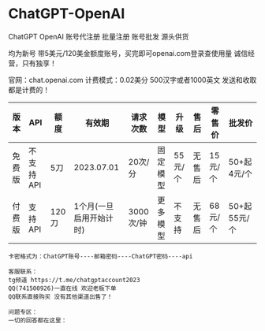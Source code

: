 # ChatGPT-OpenAI
ChatGPT OpenAI 账号代注册 批量注册 账号批发 源头供货

均为新号 带5美元/120美金额度账号，买完即可openai.com登录查使用量 诚信经营，只有独享！

官网：chat.openai.com
计费模式：0.02美分 500汉字或者1000英文 发送和收取都是计费的！

| 版本 | API | 额度 | 有效期 | 请求次数 | 模型 | 升级 | 售后 | 零售价 | 批发价 |
| --- | --- | --- | --- | --- | --- | --- | --- | --- | --- |
| 免费版 | 不支持API | 5刀 | 2023.07.01 | 20次/分 | 固定模型 | 55元/个 | 无售后 | 15元/个 | 50+起 4元/个 |
| 付费版 | 支持API | 120刀 | 1个月(一旦启用开始计时) | 3000次/钟 | 更多模型 | 不支持 | 无售后 | 68元/个 | 50+起 55元/个 |
```
卡密格式为：ChatGPT账号----邮箱密码----ChatGPT密码----api 
```


```
客服联系：
tg频道 https://t.me/chatgptaccount2023
QQ(741500926)一直在线 欢迎老板下单
QQ联系直接购买 没有其他渠道出售了！

问题专区：
一切的回答都在这里：
```






